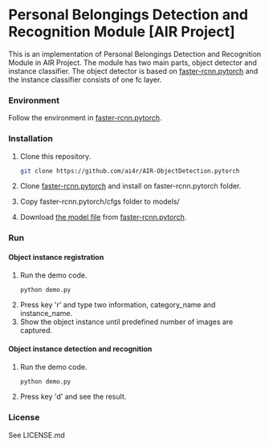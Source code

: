 # Personal Belongings Detection and Recognition Module [AIR Project]

This is an implementation of Personal Belongings Detection and Recognition Module in AIR Project.
The module has two main parts, object detector and instance classifier.
The object detector is based on [faster-rcnn.pytorch](https://github.com/jwyang/faster-rcnn.pytorch) and the instance classifier consists of one fc layer. 

### Environment
Follow the environment in [faster-rcnn.pytorch](https://github.com/jwyang/faster-rcnn.pytorch).

### Installation

1. Clone this repository.
    ```bash
    git clone https://github.com/ai4r/AIR-ObjectDetection.pytorch 
    ```

2. Clone [faster-rcnn.pytorch](https://github.com/jwyang/faster-rcnn.pytorch) and install on faster-rcnn.pytorch folder.

3. Copy faster-rcnn.pytorch/cfgs folder to models/

4. Download [the model file](https://www.dropbox.com/s/be0isevd22eikqb/faster_rcnn_1_10_14657.pth?dl=0) from [faster-rcnn.pytorch](https://github.com/jwyang/faster-rcnn.pytorch).
   
   
   
### Run
#### Object instance registration

1. Run the demo code.
   ```bash
   python demo.py
   ```
2. Press key 'r' and type two information, category_name and instance_name. 
3. Show the object instance until predefined number of images are captured. 
   
#### Object instance detection and recognition
1. Run the demo code.
   ```bash
   python demo.py
   ```
2. Press key 'd' and see the result.

### License

See LICENSE.md